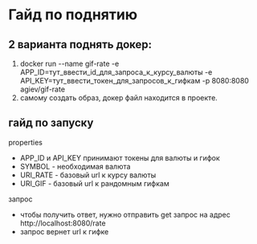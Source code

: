 # Гайд по поднятию

## 2 варианта поднять докер:
1. docker run --name gif-rate -e APP_ID=тут_ввести_id_для_запроса_к_курсу_валюты -e API_KEY=тут_ввести_токен_для_запросов_к_гифкам -p 8080:8080 agiev/gif-rate
2. самому создать образ, докер файл находится в проекте.

## гайд по запуску
properties
* APP_ID и API_KEY принимают токены для валюты и гифок
* SYMBOL - необходимая валюта
* URI_RATE - базовый url к курсу валюты
* URI_GIF - базовый url к рандомным гифкам

запрос
* чтобы получить ответ, нужно отправить get запрос на адрес http://localhost:8080/rate
* запрос вернет url к гифке
